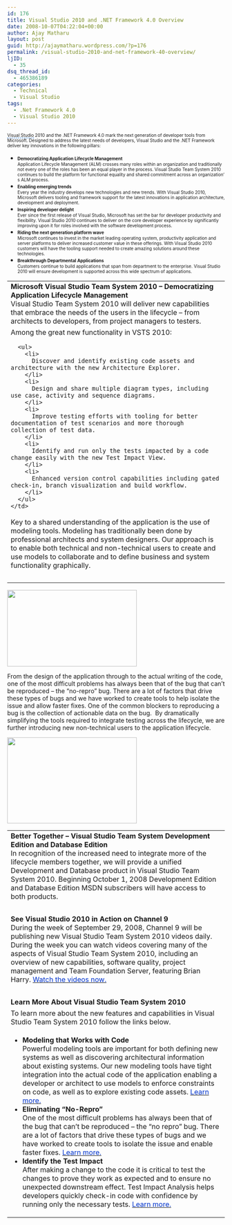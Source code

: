 ```yaml
---
id: 176
title: Visual Studio 2010 and .NET Framework 4.0 Overview
date: 2008-10-07T04:22:04+00:00
author: Ajay Matharu
layout: post
guid: http://ajaymatharu.wordpress.com/?p=176
permalink: /visual-studio-2010-and-net-framework-40-overview/
ljID:
  - 35
dsq_thread_id:
  - 465386189
categories:
  - Technical
  - Visual Studio
tags:
  - .Net Framework 4.0
  - Visual Studio 2010
---
```

<span style="font-size:x-small;"><span class="yshortcuts" style="border-bottom:1px dashed #0066cc;background:transparent none repeat scroll 0 0;cursor:pointer;">Visual Studio</span> 2010 and the .NET Framework 4.0 mark the <span class="yshortcuts" style="border-bottom:medium none;background:transparent none repeat scroll 0 0;cursor:pointer;">next generation</span> of developer tools from <span class="yshortcuts" style="border-bottom:medium none;background:transparent none repeat scroll 0 0;cursor:pointer;">Microsoft</span>. Designed to address the latest needs of developers, <span class="yshortcuts" style="border-bottom:medium none;background:transparent none repeat scroll 0 0;cursor:pointer;">Visual Studio</span> and the .NET Framework deliver key innovations in the following pillars:</span>

  * <span style="font-size:x-small;"><strong>Democratizing Application Lifecycle Management</strong><br /> Application Lifecycle Management (ALM) crosses many roles within an organization and traditionally not every one of the roles has been an equal player in the process. <span class="yshortcuts" style="border-bottom:medium none;background:transparent none repeat scroll 0 0;cursor:pointer;">Visual Studio Team System</span> 2010 continues to build the platform for functional equality and shared commitment across an organization&#8217; s ALM process.</span>
  * <span style="font-size:x-small;"><strong>Enabling emerging trends</strong><br /> Every year the industry develops new technologies and new trends. With Visual Studio 2010, Microsoft delivers tooling and framework support for the latest innovations in application architecture, development and deployment.</span>
  * <span style="font-size:x-small;"><strong>Inspiring developer delight</strong><br /> Ever since the first release of Visual Studio, Microsoft has set the bar for developer productivity and flexibility. Visual Studio 2010 continues to deliver on the core developer experience by significantly improving upon it for roles involved with the <span class="yshortcuts" style="border-bottom:medium none;background:transparent none repeat scroll 0 0;cursor:pointer;">software development process</span>.</span>
  * <span style="font-size:x-small;"><strong>Riding the <span class="yshortcuts" style="border-bottom:medium none;background:transparent none repeat scroll 0 0;cursor:pointer;">next generation platform</span> wave</strong><br /> Microsoft continues to invest in the market leading operating system, productivity application and server platforms to deliver increased customer value in these offerings. With Visual Studio 2010 customers will have the tooling support needed to create amazing solutions around these technologies.</span>
  * <span style="font-size:x-small;"><strong>Breakthrough Departmental Applications</strong><br /> Customers continue to build applications that span from department to the enterprise. Visual Studio 2010 will ensure development is supported across this wide spectrum of applications.</span>

<table style="width:100%;" border="0">
  <tr>
    <td>
      <strong>Microsoft Visual Studio Team System 2010 – Democratizing Application Lifecycle Management</strong><br /> Visual Studio Team System 2010 will deliver new capabilities that embrace the needs of the users in the lifecycle – from architects to developers, from project managers to testers.
    </td>
  </tr>
  
  <tr>
    <td>
      Among the great new functionality in VSTS 2010:</p> 
      
      <ul>
        <li>
          Discover and identify existing code assets and architecture with the new Architecture Explorer.
        </li>
        <li>
          Design and share multiple diagram types, including use case, activity and sequence diagrams.
        </li>
        <li>
          Improve testing efforts with tooling for better documentation of test scenarios and more thorough collection of test data.
        </li>
        <li>
          Identify and run only the tests impacted by a code change easily with the new Test Impact View.
        </li>
        <li>
          Enhanced version control capabilities including gated check-in, branch visualization and build workflow.
        </li>
      </ul>
    </td>
  </tr>
  
  <tr>
    <td>
      Key to a shared understanding of the application is the use of modeling tools. Modeling has traditionally been done by professional architects and system designers. Our approach is to enable both technical and non-technical users to create and use models to collaborate and to define business and system functionality graphically.
    </td>
  </tr>
  
  <tr>
    <td>
       
    </td>
  </tr>
</table>

[<img class="aligncenter size-medium wp-image-189" title="vs2010" src="http://ajaymatharu.files.wordpress.com/2008/10/vs2010.png?w=300" alt="" width="300" height="177" />](http://ajaymatharu.files.wordpress.com/2008/10/vs2010.png)

From the design of the application through to the actual writing of the code, one of the most difficult problems has always been that of the bug that can’t be reproduced – the “no-repro” bug. There are a lot of factors that drive these types of bugs and we have worked to create tools to help isolate the issue and allow faster fixes. One of the common blockers to reproducing a bug is the collection of actionable data on the bug.  By dramatically simplifying the tools required to integrate testing across the lifecycle, we are further introducing new non-technical users to the application lifecycle.

[<img class="aligncenter size-medium wp-image-190" title="vs20101" src="http://ajaymatharu.files.wordpress.com/2008/10/vs20101.png?w=300" alt="" width="300" height="199" />](http://ajaymatharu.files.wordpress.com/2008/10/vs20101.png)

<table style="width:100%;" border="0">
  <tr>
    <td>
      <strong>Better Together – Visual Studio Team System Development Edition and Database Edition</strong><br /> In recognition of the increased need to integrate more of the lifecycle members together, we will provide a unified Development and Database product in Visual Studio Team System 2010. Beginning October 1, 2008 Development Edition and Database Edition MSDN subscribers will have access to both products.
    </td>
  </tr>
  
  <tr>
    <td>
       
    </td>
  </tr>
  
  <tr>
    <td>
      <strong>See Visual Studio 2010 in Action on Channel 9</strong><br /> During the week of September 29, 2008, Channel 9 will be publishing new Visual Studio Team System 2010 videos daily. During the week you can watch videos covering many of the aspects of Visual Studio Team System 2010, including an overview of new capabilities, software quality, project management and Team Foundation Server, featuring Brian Harry. <a id="ctl00_mainContentContainer_ctl01" href="http://channel9.msdn.com/visualstudio"><span style="color:#0033cc;">Watch the videos now.</span></a>
    </td>
  </tr>
  
  <tr>
    <td>
       
    </td>
  </tr>
  
  <tr>
    <td>
      <strong>Learn More About Visual Studio Team System 2010</strong>
    </td>
  </tr>
  
  <tr>
    <td>
      To learn more about the new features and capabilities in Visual Studio Team System 2010 follow the links below.
    </td>
  </tr>
  
  <tr>
    <td>
      <ul>
        <li>
          <strong>Modeling that Works with Code</strong><br /> Powerful modeling tools are important for both defining new systems as well as discovering architectural information about existing systems. Our new modeling tools have tight integration into the actual code of the application enabling a developer or architect to use models to enforce constraints on code, as well as to explore existing code assets. <a id="ctl00_mainContentContainer_ctl02" href="http://ajaymatharu.wordpress.com/vsts2008/products/bb725993.aspx#Mod"><span style="color:#0033cc;">Learn more.</span></a>
        </li>
        <li>
          <strong>Eliminating “No-Repro”</strong><br /> One of the most difficult problems has always been that of the bug that can’t be reproduced – the “no repro” bug. There are a lot of factors that drive these types of bugs and we have worked to create tools to isolate the issue and enable faster fixes. <a id="ctl00_mainContentContainer_ctl03" href="http://ajaymatharu.wordpress.com/vsts2008/products/bb725993.aspx#Elim"><span style="color:#0033cc;">Learn more.</span></a>
        </li>
        <li>
          <strong>Identify the Test Impact</strong><br /> After making a change to the code it is critical to test the changes to prove they work as expected and to ensure no unexpected downstream effect. Test Impact Analysis helps developers quickly check-in code with confidence by running only the necessary tests. <a id="ctl00_mainContentContainer_ctl04" href="http://ajaymatharu.wordpress.com/vsts2008/products/bb725993.aspx#Id"><span style="color:#0033cc;">Learn more.</span></a>
        </li>
      </ul>
    </td>
  </tr>
</table>